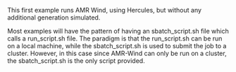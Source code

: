 This first example runs AMR Wind, using Hercules, but without any additional generation simulated.

Most examples will have the pattern of having an sbatch_script.sh file which calls a run_script.sh file.  The paradigm is that the run_script.sh can be run on a local machine, while the sbatch_script.sh is used to submit the job to a cluster.  However, in this case since AMR-Wind can only be run on a cluster, the sbatch_script.sh is the only script provided.